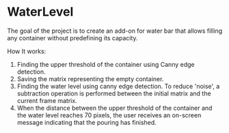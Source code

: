 # WaterLevel
The goal of the project is to create an add-on for water bar that allows filling 
any container without predefining its capacity.

How It works:
1. Finding the upper threshold of the container using Canny edge detection.
2. Saving the matrix representing the empty container.
3. Finding the water level using canny edge detection. To reduce 'noise', a subtraction operation is performed between the initial matrix and the 
   current frame matrix.
4. When the distance between the upper threshold of the container and the water level reaches 70 pixels, the user receives an on-screen message 
   indicating that the pouring has finished.
